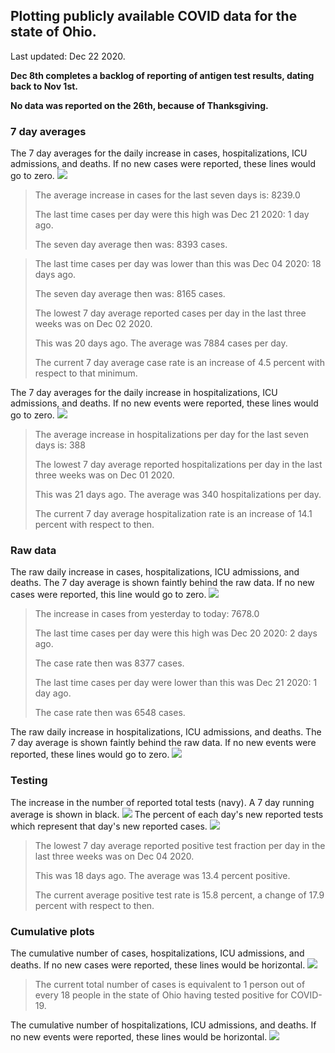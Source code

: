 ## Plotting publicly available COVID data for the state of Ohio. 

Last updated: Dec 22 2020. 

**Dec 8th completes a backlog of reporting of antigen test results, dating back to Nov 1st.**

**No data was reported on the 26th, because of Thanksgiving.**
### 7 day averages
The 7 day averages for the daily increase in cases, hospitalizations, ICU admissions, and deaths. If no new cases were reported, these lines would go to zero.
![](7dayaverage_cases.png)

>The average increase in cases for the last seven days is: 8239.0
>
>The last time cases per day were this high was Dec 21 2020: 1 day ago.
>
>The seven day average then was: 8393 cases.

>
>The last time cases per day was lower than this was Dec 04 2020: 18 days ago.
>
>The seven day average then was: 8165 cases.
>
>The lowest 7 day average reported cases per day in the last three weeks was on Dec 02 2020.
>
>This was 20 days ago. The average was 7884 cases per day.
>
>The current 7 day average case rate is an increase of 4.5 percent with respect to that minimum.

The 7 day averages for the daily increase in hospitalizations, ICU admissions, and deaths. If no new events were reported, these lines would go to zero.
![](7dayaverage_hospital.png)

>The average increase in hospitalizations per day for the last seven days is: 388
>
>The lowest 7 day average reported hospitalizations per day in the last three weeks was on Dec 01 2020.
>
>This was 21 days ago. The average was 340 hospitalizations per day.
>
>The current 7 day average hospitalization rate is an increase of 14.1 percent with respect to then.

### Raw data
The raw daily increase in cases, hospitalizations, ICU admissions, and deaths. The 7 day average is shown faintly behind the raw data. If no new cases were reported, this line would go to zero.
![](DailyCases.png)

>The increase in cases from yesterday to today: 7678.0 
>
>The last time cases per day were this high was Dec 20 2020: 2 days ago. 
>
>The case rate then was 8377 cases.
>
>The last time cases per day were lower than this was Dec 21 2020: 1 day ago. 
>
>The case rate then was 6548 cases.

The raw daily increase in hospitalizations, ICU admissions, and deaths. The 7 day average is shown faintly behind the raw data. If no new events were reported, these lines would go to zero.
![](DailyHospitalizations.png)

### Testing

The increase in the number of reported total tests (navy). A 7 day running average is shown in black.
![](DailyTests.png)
The percent of each day's new reported tests which represent that day's new reported cases.
![](percentpositive_tests.png)

>The lowest 7 day average reported positive test fraction per day in the last three weeks was on Dec 04 2020.
>
>This was 18 days ago. The average was 13.4 percent positive. 
>
>The current average positive test rate is 15.8 percent, a change of 17.9 percent with respect to then. 

### Cumulative plots
The cumulative number of cases, hospitalizations, ICU admissions, and deaths. If no new cases were reported, these lines would be horizontal.
![](Cases.png)

>The current total number of cases is equivalent to 1 person out of every 18 people in the state of Ohio having tested positive for COVID-19.

The cumulative number of hospitalizations, ICU admissions, and deaths. If no new events were reported, these lines would be horizontal.
![](Hospitalizations.png)
